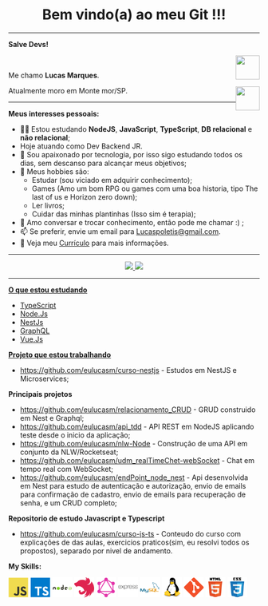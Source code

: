 
<h1 align="center"> Bem vindo(a) ao meu Git !!! </h1>
<hr/>

<p align="left" > 
  <b>Salve Devs!</b>
</p>
<a href="https://www.instagram.com/euluucasm/" target="_blank">
  <img align="right" src="https://cdn.icon-icons.com/icons2/1211/PNG/512/1491579602-yumminkysocialmedia36_83067.png" width="48px" height="48px">
</a><br />

<p align="left" >
Me chamo <b> Lucas Marques</b>.
</p>

<a href="https://www.linkedin.com/in/lucasmarques90/" target="_blank">
  <img align="right" src="https://i.ibb.co/Kx2GSrT/linkedin.png" width="48px" height="48px"></a>
<p align="left" >Atualmente moro em Monte mor/SP.<br />
</p>


<hr />

**Meus interesses pessoais:**



- 👩‍💻 Estou estudando **NodeJS**, **JavaScript**, **TypeScript**, **DB relacional** e **não relacional**;
- Hoje atuando como Dev Backend JR. 
- 💼 Sou apaixonado por tecnologia, por isso sigo estudando todos os dias, sem descanso para alcançar meus objetivos;
- 👾 Meus hobbies são: 
  - Estudar (sou viciado em adquirir conhecimento); 
  - Games (Amo um bom RPG ou games com uma boa historia, tipo The last of us e Horizon zero down);
  - Ler livros;
  - Cuidar das minhas plantinhas (Isso sim é terapia);
- 💬 Amo conversar e trocar conhecimento, então pode me chamar :) ;
- 📫 Se preferir, envie um email para Lucaspoletis@gmail.com.
- 📝 Veja meu <a href="https://drive.google.com/file/d/1QF6VjDloKrjMDCzI9ZaHJm7N2jkaSI6R/view?usp=sharing" target="_blank" >Currículo</a> para mais informações.

<hr />

<div align="center">
  <a href="https://github.com/eulucasm">
  <img height="180em" src="https://github-readme-stats.vercel.app/api?username=eulucasm&theme=dracula&show_icons=true"/>
  <img height="180em" src="https://github-readme-stats.vercel.app/api/top-langs?username=eulucasm&layout=compact&langs_count=15&theme=dracula" />
</div>

<hr /> 
  
**O que estou estudando**
  
-  TypeScript
-  Node.Js
-  NestJs
-  GraphQL
-  Vue.Js

**Projeto que estou trabalhando**
  
- https://github.com/eulucasm/curso-nestjs - Estudos em NestJS e Microservices;

**Principais projetos**
  
- https://github.com/eulucasm/relacionamento_CRUD - GRUD construido em Nest e Graphql;
- https://github.com/eulucasm/api_tdd - API REST em NodeJS aplicando teste desde o inicio da aplicação;
- https://github.com/eulucasm/nlw-Node - Construção de uma API em conjunto da NLW/Rocketseat;
- https://github.com/eulucasm/udm_realTimeChet-webSocket - Chat em tempo real com WebSocket;
- https://github.com/eulucasm/endPoint_node_nest - Api desenvolvida em Nest para estudo de autenticação e autorização, envio de emails para confirmação de cadastro, envio de emails para recuperação de senha, e um CRUD completo;

**Repositorio de estudo Javascript e Typescript**
  
- https://github.com/eulucasm/curso-js-ts - Conteudo do curso com explicações de das aulas, exercicios praticos(sim, eu resolvi todos os propostos), separado por nivel de andamento.


**My Skills:**  

<p align="left">

<img src="https://raw.githubusercontent.com/devicons/devicon/master/icons/javascript/javascript-original.svg" alt="javascript" width="40" height="40"/>  
<img src="https://raw.githubusercontent.com/devicons/devicon/master/icons/typescript/typescript-plain.svg" alt="typescript" width="40" height="40" />
<img src="https://raw.githubusercontent.com/devicons/devicon/master/icons/nodejs/nodejs-original-wordmark.svg" alt="nodejs" width="40" height="40"/>
<img src="https://raw.githubusercontent.com/devicons/devicon/master/icons/nestjs/nestjs-plain.svg" alt="nestjs" width="40" height="40"/>
<img src="https://raw.githubusercontent.com/devicons/devicon/master/icons/graphql/graphql-plain.svg" alt="graphql" width="40" height="40" />
<img src="https://raw.githubusercontent.com/devicons/devicon/master/icons/express/express-original-wordmark.svg" alt="express" width="40" height="40"/> 
<img src="https://raw.githubusercontent.com/devicons/devicon/master/icons/mysql/mysql-original-wordmark.svg" alt="mysql" width="40" height="40"/> 
<img src="https://raw.githubusercontent.com/devicons/devicon/master/icons/linux/linux-original.svg" alt="linux" width="40" height="40" />
<img src="https://raw.githubusercontent.com/devicons/devicon/master/icons/git/git-original.svg" alt="git" width="40" height="40"/> 
<img src="https://raw.githubusercontent.com/devicons/devicon/master/icons/html5/html5-original-wordmark.svg" alt="html5" width="40" height="40"/> 
<img src="https://raw.githubusercontent.com/devicons/devicon/master/icons/css3/css3-original-wordmark.svg" alt="css3" width="40" height="40"/> 

</p>

